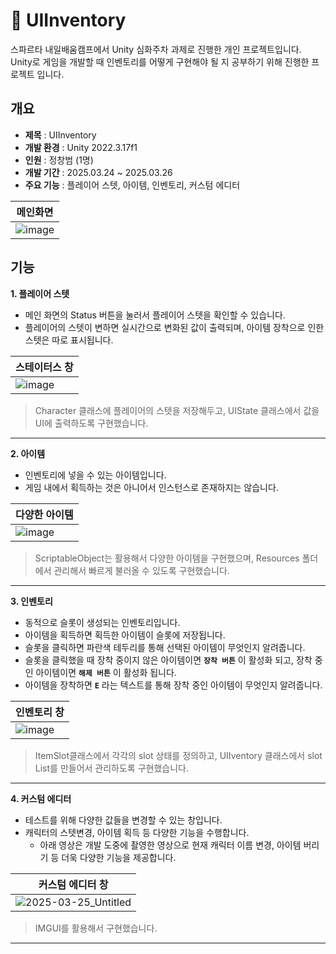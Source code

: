 # 👜 UIInventory

스파르타 내일배움캠프에서 Unity 심화주차 과제로 진행한 개인 프로젝트입니다. Unity로 게임을 개발할 때 인벤토리를 어떻게 구현해야 될 지 공부하기 위해 진행한 프로젝트 입니다.

## 개요

* **제목** : UIInventory
* **개발 환경** : Unity 2022.3.17f1
* **인원** : 정창범 (1명)
* **개발 기간** : 2025.03.24 ~ 2025.03.26
* **주요 기능** : 플레이어 스텟, 아이템, 인벤토리, 커스텀 에디터

|메인화면|
|-|
|![image](https://github.com/user-attachments/assets/8f1deda7-03ee-4874-9e31-203a31158140)|

## 기능

**1. 플레이어 스텟**
* 메인 화면의 Status 버튼을 눌러서 플레이어 스텟을 확인할 수 있습니다.
* 플레이어의 스텟이 변하면 실시간으로 변화된 값이 출력되며, 아이템 장착으로 인한 스텟은 따로 표시됩니다.

|스테이터스 창|
|-|
|![image](https://github.com/user-attachments/assets/6fe05313-f91e-47b1-b1e2-e3487432ba4f)| 

> Character 클래스에 플레이어의 스텟을 저장해두고, UIState 클래스에서 값을 UI에 출력하도록 구현했습니다.

---

**2. 아이템**
* 인벤토리에 넣을 수 있는 아이템입니다.
* 게임 내에서 획득하는 것은 아니어서 인스턴스로 존재하지는 않습니다.

|다양한 아이템|
|-|
|![image](https://github.com/user-attachments/assets/396c12f8-d165-4e07-97a5-6f7d97bfacd4)|

> ScriptableObject는 활용해서 다양한 아이템을 구현했으며, Resources 폴더에서 관리해서 빠르게 불러올 수 있도록 구현했습니다.

---

**3. 인벤토리**
* 동적으로 슬롯이 생성되는 인벤토리입니다.
* 아이템을 획득하면 획득한 아이템이 슬롯에 저장됩니다.
* 슬롯을 클릭하면 파란색 테두리를 통해 선택된 아이템이 무엇인지 알려줍니다.
* 슬롯을 클릭했을 때 장착 중이지 않은 아이템이면 **`장착 버튼`** 이 활성화 되고, 장착 중인 아이템이면 **`해제 버튼`** 이 활성화 됩니다.
* 아이템을 장착하면 **`E`** 라는 텍스트를 통해 장착 중인 아이템이 무엇인지 알려줍니다.

|인벤토리 창|
|-|
|![image](https://github.com/user-attachments/assets/a0f4a463-f819-4efb-aace-5cdad1c7082a)|

> ItemSlot클래스에서 각각의 slot 상태를 정의하고, UIIventory 클래스에서 slot List를 만들어서 관리하도록 구현했습니다.

---

**4. 커스텀 에디터**
* 테스트를 위해 다양한 값들을 변경할 수 있는 창입니다.
* 캐릭터의 스텟변경, 아이템 획득 등 다양한 기능을 수행합니다.
  * 아래 영상은 개발 도중에 촬영한 영상으로 현재 캐릭터 이름 변경, 아이템 버리기 등 더욱 다양한 기능을 제공합니다.

|커스텀 에디터 창|
|-|
|![2025-03-25_Untitled](https://github.com/user-attachments/assets/020a340c-339c-4043-9bd4-ca9056079a24)|

> IMGUI를 활용해서 구현했습니다.

---
